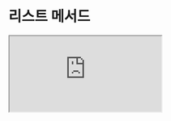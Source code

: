 # 리스트 메서드

<iframe
  loading="lazy"
  className="youtube"
  src="https://www.youtube.com/embed/OrWWnx2ydHc"
  title="YouTube video player"
  allow="accelerometer; autoplay; clipboard-write; encrypted-media; gyroscope; picture-in-picture"
/>

<iframe
  loading="lazy"
  className="youtube"
  src="https://www.youtube.com/embed/hnNX6_xr-3E"
  title="YouTube video player"
  allow="accelerometer; autoplay; clipboard-write; encrypted-media; gyroscope; picture-in-picture"
/>

## 인덱싱

CODE1과 같이 인덱싱을 이용하여 x번째 값을 새로운 값으로 바꿀 수 있습니다.

인덱싱을 이용하여 리스트 변수 a의 x~y번째 값까지를 새로운 리스트로 바꿀 수도 있습니다.

<iframe
  loading="lazy"
  title="Python IDLE Trinket"
  src="https://trinket.io/embed/python3/a413df3b12"
  height="400"
/>

## `insert()`

`insert()`라는 메서드를 이용하여 사용자가 원하는 자리에 새로운 값을 더할 수 있습니다.

`list.insert(index, item)` 형태를 가지고 있고 첫 번째에는 어디(인덱스)에 아이템을 넣을지 입력하면 됩니다.

<iframe
  loading="lazy"
  title="Python IDLE Trinket"
  src="https://trinket.io/embed/python3/d50ab693f8"
  height="400"
/>

## `remove()`, pop(), clear()

CODE1에서와 같이 리스트에서 'C'라는 데이터를 제거하기 위하여 `remove()`를 사용할 수 있습니다.

CODE2에 있는 예시를 보면 `pop(x)`와 `del` 키워드를 이용하여 x번째 값을 제거할 수도 있습니다.

마지막으로 CODE3에 있는 코드는 `clear()`를 사용하면 리스트를 쓰레기통에 버리는 것과 같이 모든 값을 제거할 수 예시입니다.

<iframe
  loading="lazy"
  title="Python IDLE Trinket"
  src="https://trinket.io/embed/python3/8ea821b7b4"
  height="400"
/>

## `count()`

리스트에서 'blue'라는 값이 나타나는 개수를 찾기 위하여 `count()`를 CODE1에서 사용해보겠습니다.

## `index()`

리스트에서 값의 인덱스를 찾을 수도 있습니다.

CODE2와 같이 'Poo'라는 단어의 인덱스를 찾아보겠습니다.

## `sum()`

`sum()` 함수를 사용하면 리스트에 있는 모든 숫자를 더한 값을 찾을 수 있습니다 (CODE3)

<iframe
  loading="lazy"
  title="Python IDLE Trinket"
  src="https://trinket.io/embed/python3/7fdd2b43c1"
  height="400"
/>

## `sort()`와 reverse()

리스트를 알파벳과 숫자 순서로 정리하기 위해서 `sort()` 메서드를 사용할 수 있습니다 (CODE1)

리스트에서 알파벳과 숫자 순서를 거꾸로 정리하려면 `sort()` 안에서 `reverse = True`를 입력하면 됩니다. (CODE2)

`reverse()` 함수를 이용하여 리스트의 순서를 뒤집을 수도 있습니다. (CODE3)

우리가 저희만의 규칙을 정할 수 있습니다. CODE4를 보면 문자에서 소문자인 것부터 시작하여 대문자로 정리했습니다.

<iframe
  loading="lazy"
  title="Python IDLE Trinket"
  src="https://trinket.io/embed/python3/44f3241dca"
  height="400"
/>

## `append()`

리스트 끝에 새로운 값을 더하기 위하여 우리는 `append()`를 사용해 보겠습니다.

`list.append(item)` 형태로 list 끝에 새로운 item을 더합니다.

<iframe
  loading="lazy"
  title="Python IDLE Trinket"
  src="https://trinket.io/embed/python3/12cc090a48"
  height="400"
/>

## `extend()`

두 리스트를 더하여 새로운 리시트를 만들기 위하여 `extend()`를 사용할 수 있습니다.

`list1.extend(list2)` 형태로 `list1`이 `list1`과 `list2`에 있는 아이템을 모두 합친 값을 그 변수 안에 저장하는 메서드입니다.

<iframe
  loading="lazy"
  title="Python IDLE Trinket"
  src="https://trinket.io/embed/python3/7e53c5b5a9"
  height="400"
/>

## `max()`와 min()

리스트가 만일 모두 다 숫자로만 이루어져 있다면 가장 큰 수와 가장 작은 수를 `max()`와 `min()`을 사용하여 알 수 있습니다.
